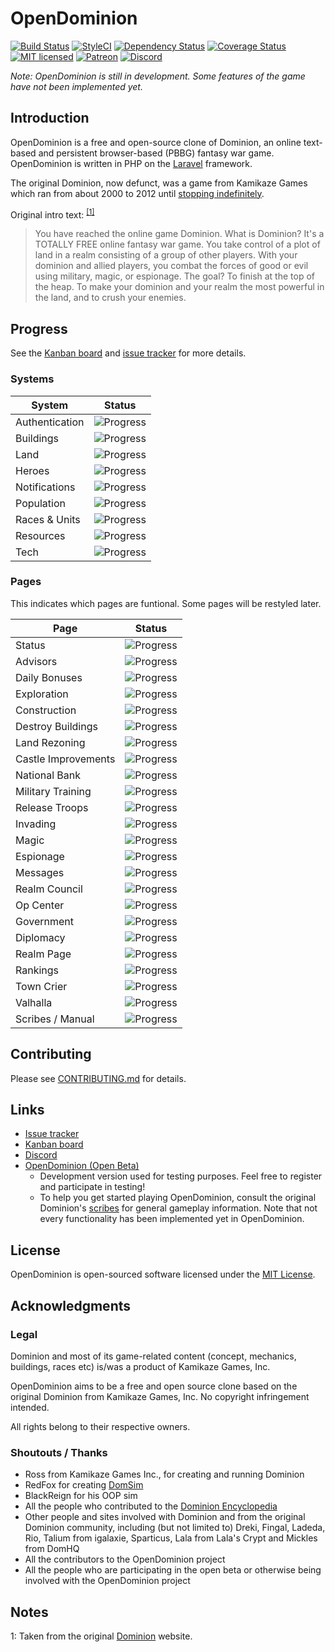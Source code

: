# OpenDominion

[![Build Status](https://travis-ci.org/WaveHack/OpenDominion.svg?branch=master)](https://travis-ci.org/WaveHack/OpenDominion)
[![StyleCI](https://styleci.io/repos/29497480/shield?branch=master&style=flat)](https://styleci.io/repos/29497480)
[![Dependency Status](https://gemnasium.com/badges/github.com/WaveHack/OpenDominion.svg)](https://gemnasium.com/github.com/WaveHack/OpenDominion)
[![Coverage Status](https://coveralls.io/repos/github/WaveHack/OpenDominion/badge.svg?branch=master)](https://coveralls.io/github/WaveHack/OpenDominion?branch=master)
[![MIT licensed](https://img.shields.io/github/license/wavehack/opendominion.svg?maxAge=2592000)](https://opensource.org/licenses/MIT)
[![Patreon](https://img.shields.io/badge/donate-patreon-ff69b4.svg)](https://www.patreon.com/OpenDominion)
[![Discord](https://img.shields.io/discord/325315157335212032.svg?label=discord)](https://discord.gg/mFk2wZT)

*Note: OpenDominion is still in development. Some features of the game have not been implemented yet.*

## Introduction

OpenDominion is a free and open-source clone of Dominion, an online text-based and persistent browser-based (PBBG) fantasy war game. OpenDominion is written in PHP on the [Laravel](https://laravel.com) framework.

The original Dominion, now defunct, was a game from Kamikaze Games which ran from about 2000 to 2012 until [stopping indefinitely](http://dominion.lykanthropos.com/www.kamikazegames.com/dominion/GameOver.htm).

Original intro text: <sup>[\[1\]](#notes-1)</sup>

> You have reached the online game Dominion. What is Dominion? It's a TOTALLY FREE online fantasy war game. You take control of a plot of land in a realm consisting of a group of other players. With your dominion and allied players, you combat the forces of good or evil using military, magic, or espionage. The goal? To finish at the top of the heap. To make your dominion and your realm the most powerful in the land, and to crush your enemies.

## Progress

See the [Kanban board](https://github.com/WaveHack/OpenDominion/projects/1) and [issue tracker](https://github.com/WaveHack/OpenDominion/issues) for more details.

### Systems

| System         | Status                                    |
| -------------- | ----------------------------------------- |
| Authentication | ![Progress](http://progressed.io/bar/95)  |
| Buildings      | ![Progress](http://progressed.io/bar/40)  |
| Land           | ![Progress](http://progressed.io/bar/100) |
| Heroes         | ![Progress](http://progressed.io/bar/0)   |
| Notifications  | ![Progress](http://progressed.io/bar/0)   |
| Population     | ![Progress](http://progressed.io/bar/99)  |
| Races & Units  | ![Progress](http://progressed.io/bar/5)   |
| Resources      | ![Progress](http://progressed.io/bar/80)  |
| Tech           | ![Progress](http://progressed.io/bar/0)   |

### Pages

This indicates which pages are funtional. Some pages will be restyled later. 

| Page                | Status                                    |
| ------------------- | ----------------------------------------- |
| Status              | ![Progress](http://progressed.io/bar/95)  |
| Advisors            | ![Progress](http://progressed.io/bar/40)  |
| Daily Bonuses       | ![Progress](http://progressed.io/bar/0)   |
| Exploration         | ![Progress](http://progressed.io/bar/100) |
| Construction        | ![Progress](http://progressed.io/bar/100) |
| Destroy Buildings   | ![Progress](http://progressed.io/bar/100) |
| Land Rezoning       | ![Progress](http://progressed.io/bar/100) |
| Castle Improvements | ![Progress](http://progressed.io/bar/0)   |
| National Bank       | ![Progress](http://progressed.io/bar/100) |
| Military Training   | ![Progress](http://progressed.io/bar/10)  |
| Release Troops      | ![Progress](http://progressed.io/bar/0)   |
| Invading            | ![Progress](http://progressed.io/bar/0)   |
| Magic               | ![Progress](http://progressed.io/bar/0)   |
| Espionage           | ![Progress](http://progressed.io/bar/0)   |
| Messages            | ![Progress](http://progressed.io/bar/0)   |
| Realm Council       | ![Progress](http://progressed.io/bar/100) |
| Op Center           | ![Progress](http://progressed.io/bar/0)   |
| Government          | ![Progress](http://progressed.io/bar/0)   |
| Diplomacy           | ![Progress](http://progressed.io/bar/0)   |
| Realm Page          | ![Progress](http://progressed.io/bar/100) |
| Rankings            | ![Progress](http://progressed.io/bar/0)   |
| Town Crier          | ![Progress](http://progressed.io/bar/0)   |
| Valhalla            | ![Progress](http://progressed.io/bar/20)  |
| Scribes / Manual    | ![Progress](http://progressed.io/bar/0)   |


## Contributing

Please see [CONTRIBUTING.md](CONTRIBUTING.md) for details.

## Links

- [Issue tracker](https://github.com/WaveHack/OpenDominion/issues)
- [Kanban board](https://github.com/WaveHack/OpenDominion/projects/1)
- [Discord](https://discord.gg/mFk2wZT)
- [OpenDominion (Open Beta)](https://beta.opendominion.net)
  - Development version used for testing purposes. Feel free to register and participate in testing!
  - To help you get started playing OpenDominion, consult the original Dominion's [scribes](https://dominion.lykanthropos.com/www.kamikazegames.com/dominion/scribes.htm) for general gameplay information. Note that not every functionality has been implemented yet in OpenDominion.


## License

OpenDominion is open-sourced software licensed under the [MIT License](https://opensource.org/licenses/MIT).

## Acknowledgments

### Legal

Dominion and most of its game-related content (concept, mechanics, buildings, races etc) is/was a product of Kamikaze Games, Inc.

OpenDominion aims to be a free and open source clone based on the original Dominion from Kamikaze Games, Inc. No copyright infringement intended.

All rights belong to their respective owners.

### Shoutouts / Thanks

- Ross from Kamikaze Games Inc., for creating and running Dominion
- RedFox for creating [DomSim](https://dominion.lykanthropos.com/DomSim/)
- BlackReign for his OOP sim
- All the people who contributed to the [Dominion Encyclopedia](http://web.archive.org/web/20141017235815/http://dominion.lykanthropos.com/wiki/index.php/Main_Page)
- Other people and sites involved with Dominion and from the original Dominion community, including (but not limited to) Dreki, Fingal, Ladeda, Rio, Talium from igalaxie, Sparticus, Lala from Lala's Crypt and Mickles from DomHQ
- All the contributors to the OpenDominion project
- All the people who are participating in the open beta or otherwise being involved with the OpenDominion project


## Notes

<a name="notes-1">1</a>: Taken from the original [Dominion](https://dominion.lykanthropos.com/www.kamikazegames.com/dominion/index.htm) website.
